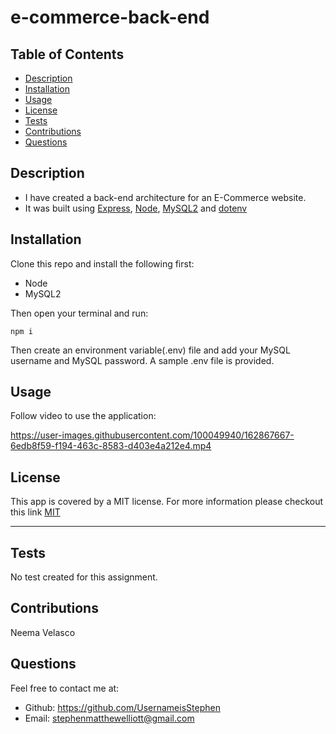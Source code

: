 # e-commerce-back-end


## Table of Contents
* [Description](#description)
* [Installation](#installation)
* [Usage](#usage)
* [License](#license)
* [Tests](#tests)
* [Contributions](#contributions)
* [Questions](#questions)


## Description

* I have created a back-end architecture for an E-Commerce website.
* It was built using [Express](http://expressjs.com/), [Node](https://nodejs.org/en/), [MySQL2](https://www.npmjs.com/package/mysql) and [dotenv](https://www.npmjs.com/package/dotenv) 


## Installation

Clone this repo and install the following first:
* Node
* MySQL2

Then open your terminal and run:

```npm i```

Then create an environment variable(.env) file and add your MySQL username and MySQL password. A sample .env file is provided.

## Usage

Follow video to use the application: 



https://user-images.githubusercontent.com/100049940/162867667-6edb8f59-f194-463c-8583-d403e4a212e4.mp4





## License

This app is covered by a MIT license. For more information please checkout this link [MIT](https://opensource.org/licenses/MIT)

---


## Tests


No test created for this assignment.


## Contributions

Neema Velasco


## Questions
Feel free to contact me at:
- Github: https://github.com/UsernameisStephen
- Email: stephenmatthewelliott@gmail.com
